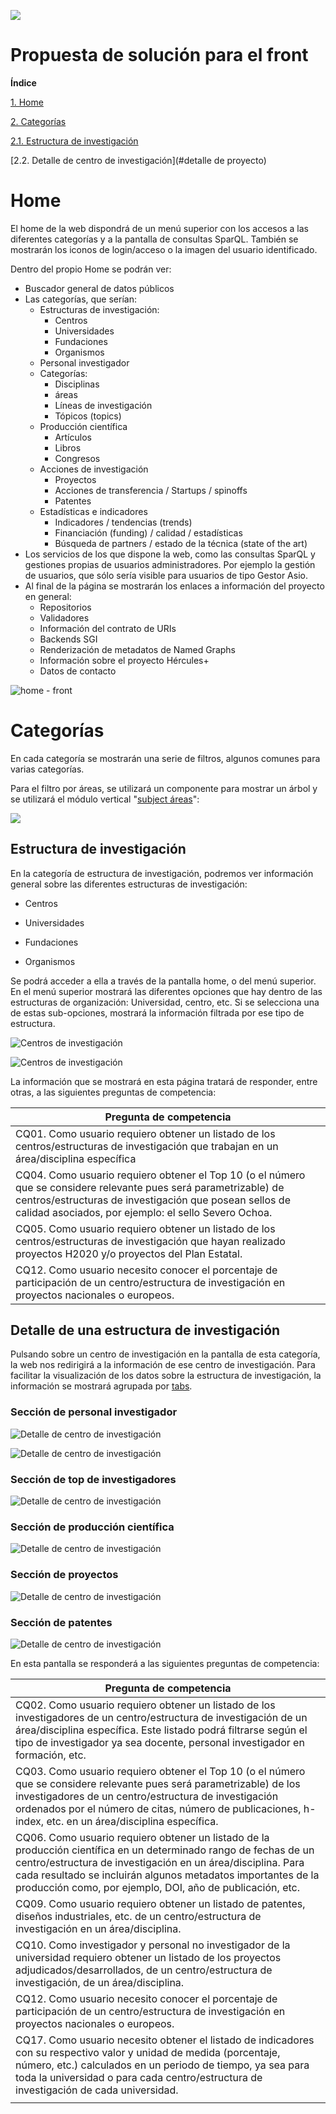 ![](./images/logos_feder.png)

# Propuesta de solución para el front



**Índice**

[1. Home](#home)

[2. Categorías](#categorías)

[2.1. Estructura de investigación](#estructura-de-investigación)

[2.2. Detalle de centro de investigación](#detalle de proyecto)




Home
============

El home de la web dispondrá de un menú superior con los accesos a las diferentes categorías y a la pantalla de consultas SparQL. También se mostrarán los iconos de login/acceso o la imagen del usuario identificado. 

Dentro del propio Home se podrán ver:

- Buscador general de datos públicos
- Las categorías, que serían:
  - Estructuras de investigación:
    - Centros
    - Universidades
    - Fundaciones
    - Organismos
  - Personal investigador
  - Categorías:
    - Disciplinas
    - áreas
    - Líneas de investigación
    - Tópicos (topics)
  - Producción científica
    - Artículos
    - Libros
    - Congresos
  - Acciones de investigación
    - Proyectos
    - Acciones de transferencia / Startups / spinoffs
    - Patentes
  - Estadísticas e indicadores
    - Indicadores / tendencias (trends)
    - Financiación (funding) / calidad / estadísticas
    - Búsqueda de partners / estado de la técnica (state of the art)
- Los servicios de los que dispone la web, como las consultas SparQL y gestiones propias de usuarios administradores. Por ejemplo la gestión de usuarios, que sólo sería visible para usuarios de tipo Gestor Asio.
- Al final de la página se mostrarán los enlaces a información del proyecto en general:
  - Repositorios
  - Validadores
  - Información del contrato de URIs
  - Backends SGI
  - Renderización de metadatos de Named Graphs
  - Información sobre el proyecto Hércules+
  - Datos de contacto



![home - front](./images/screenshots/home.jpg)





# Categorías



En cada categoría se mostrarán una serie de filtros, algunos comunes para varias categorías.

Para el filtro por áreas, se utilizará un componente para mostrar un árbol y se utilizará el módulo vertical "[subject áreas](https://github.com/weso/hercules-ontology/blob/master/src/asio-module-subjectareas.ttl)":

![](./images/areas.png)



## Estructura de investigación



En la categoría de estructura de investigación, podremos ver información general sobre las diferentes estructuras de investigación:

- Centros

- Universidades

- Fundaciones

- Organismos

  

Se podrá acceder a ella a través de la pantalla home, o del menú superior. En el menú superior mostrará las diferentes opciones que hay dentro de las estructuras de organización: Universidad, centro, etc. Si se selecciona una de estas sub-opciones, mostrará la información filtrada por ese tipo de estructura.



![Centros de investigación](./images/screenshots/estructuras_all.jpg)



![Centros de investigación](./images/screenshots/estructuras_top.jpg)



La información que se mostrará en esta página tratará de responder, entre otras, a las siguientes preguntas de competencia:

| Pregunta de competencia                                      |
| ------------------------------------------------------------ |
| CQ01. Como usuario requiero obtener un listado de los centros/estructuras de investigación que trabajan en un área/disciplina específica |
| CQ04. Como usuario requiero obtener el Top 10 (o el número que se considere relevante pues será parametrizable) de centros/estructuras de investigación que posean sellos de calidad asociados, por ejemplo: el sello Severo Ochoa. |
| CQ05. Como usuario requiero obtener un listado de los centros/estructuras de investigación que hayan realizado proyectos H2020 y/o proyectos del Plan Estatal. |
| CQ12. Como usuario necesito conocer el porcentaje de participación de un centro/estructura de investigación en proyectos nacionales o europeos. |



## Detalle de una estructura de investigación

Pulsando sobre un centro de investigación en la pantalla de esta categoría, la web nos redirigirá a la información de ese centro de investigación. Para facilitar la visualización de los datos sobre la estructura de investigación, la información se mostrará agrupada por [tabs](https://getbootstrap.com/docs/4.0/components/navs/).



### Sección de personal investigador

![Detalle de centro de investigación](./images/screenshots/detalle_estructuras_personal_arbol.JPG)



![Detalle de centro de investigación](./images/screenshots/detalle_estructuras_personal_tabla.JPG)



### Sección de top de investigadores

![Detalle de centro de investigación](./images/screenshots/estructuras_top.jpg)



### Sección de producción científica

![Detalle de centro de investigación](./images/screenshots/detalle_estructuras_produccion.jpg)



### Sección de proyectos

![Detalle de centro de investigación](./images/screenshots/detalle_estructuras_proyecto.jpg)



### Sección de patentes

![Detalle de centro de investigación](./images/screenshots/detalle_estructuras_patentes.jpg)





En esta pantalla se responderá a las siguientes preguntas de competencia:

| Pregunta de competencia                                      |
| ------------------------------------------------------------ |
| CQ02. Como usuario requiero obtener un listado de los investigadores de un centro/estructura de investigación de un área/disciplina específica. Este listado podrá filtrarse según el tipo de investigador ya sea docente, personal investigador en formación, etc. |
| CQ03. Como usuario requiero obtener el Top 10 (o el número que se considere relevante pues será parametrizable) de los investigadores de un centro/estructura de investigación ordenados por el número de citas, número de publicaciones, h-index, etc. en un área/disciplina específica. |
| CQ06. Como usuario requiero obtener un listado de la producción científica en un determinado rango de fechas de un centro/estructura de investigación en un área/disciplina. Para cada resultado se incluirán algunos metadatos importantes de la producción como, por ejemplo, DOI, año de publicación, etc. |
| CQ09. Como usuario requiero obtener un listado de patentes, diseños industriales, etc. de un centro/estructura de investigación en un área/disciplina. |
| CQ10. Como investigador y personal no investigador de la universidad requiero obtener un listado de los proyectos adjudicados/desarrollados, de un centro/estructura de investigación, de un área/disciplina. |
| CQ12. Como usuario necesito conocer el porcentaje de participación de un centro/estructura de investigación en proyectos nacionales o europeos. |
| CQ17. Como usuario necesito obtener el listado de indicadores con su respectivo valor y unidad de medida (porcentaje, número, etc.) calculados en un periodo de tiempo, ya sea para toda la universidad o para cada centro/estructura de investigación de cada universidad. |
|                                                              |




